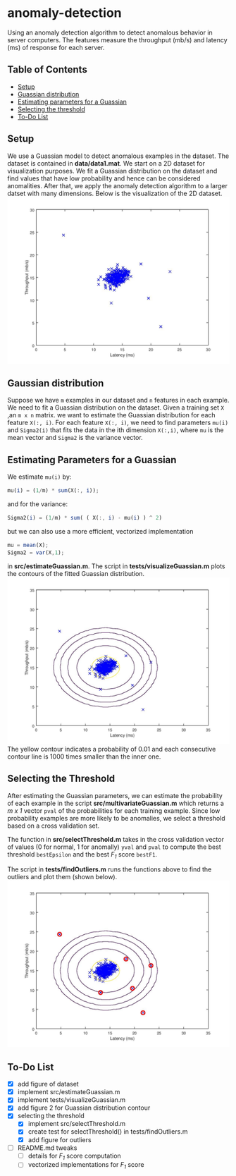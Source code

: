 # anomaly-detection
Using an anomaly detection algorithm to detect anomalous behavior in server computers.
The features measure the throughput (mb/s) and latency (ms) of response for each server.

## Table of Contents
* [Setup](#setup)
* [Guassian distribution](#gaussian-distribution)
* [Estimating parameters for a Guassian](#estimating-parameters-for-a-guassian)
* [Selecting the threshold](#selecting-the-threshold)
* [To-Do List](#to\-do-list)

## Setup
We use a Guassian model to detect anomalous examples in the dataset. The dataset
is contained in **data/data1.mat**. We start on a
2D dataset for visualization purposes. We fit a Guassian distribution on the dataset and find values 
that have low probability and hence can be considered anomalities.
After that, we apply the anomaly detection algorithm to a larger datset
with many dimensions. Below is the visualization of the 2D dataset. 
![data1.mat X](figures/figure1.jpg)

## Gaussian distribution
Suppose we have ```m``` examples in our dataset and
```n``` features in each example.
We need to fit a Guassian distribution on the dataset.
Given a training set ``` X ``` ,an ```m x n``` matrix.
we want to estimate the Guassian distribution for each feature
```X(:, i)```. For each feature ```X(:, i)```, we need to find
parameters ```mu(i)``` and ```Sigma2(i)``` that fits the data
in the ith dimension ```X(:,i)```, where ```mu``` is the mean
vector and ```Sigma2``` is the variance vector.

## Estimating Parameters for a Guassian
We estimate ```mu(i)``` by:
```octave
mu(i) = (1/m) * sum(X(:, i));
```
and for the variance:
```octave
Sigma2(i) = (1/m) * sum( ( X(:, i) - mu(i) ) ^ 2)
```
but we can also use a more efficient, vectorized implementation
```octave
mu = mean(X);
Sigma2 = var(X,1);
```
in **src/estimateGuassian.m**.
The script in **tests/visualizeGuassian.m** plots the contours of the
fitted Guassian distribution.
![alt-text](figures/figure2.jpg)
The yellow contour indicates a probability of 0.01 and each consecutive
contour line is 1000 times smaller than the inner one.

## Selecting the Threshold
After estimating the Guassian parameters, we can estimate the probability 
of each example in the script **src/multivariateGuassian.m** which returns
a *m x 1* vector ```pval``` of the probabilities for each training example.
Since low probability examples are more likely to be
anomalies, we select a threshold based on a cross validation set. 

The function in **src/selectThreshold.m** takes in the cross validation vector
of values (0 for normal, 1 for anomally) ```yval``` and ```pval``` to compute
the best threshold ```bestEpsilon``` and the best *F<sub>1</sub>* score ```bestF1```.

The script in **tests/findOutliers.m** runs the functions above to find the outliers
and plot them (shown below).
![Outliers](figures/figure3.jpg)

## To-Do List
- [X] add figure of dataset
- [X] implement src/estimateGuassian.m
- [X] implement tests/visualizeGuassian.m
- [X] add figure 2 for Guassian distribution contour
- [X] selecting the threshold
  - [X] implement src/selectThreshold.m
  - [X] create test for selectThreshold() in tests/findOutliers.m
  - [X] add figure for outliers
- [ ] README.md tweaks
  - [ ] details for *F<sub>1</sub>* score computation
  - [ ] vectorized implementations for *F<sub>1</sub>* score
